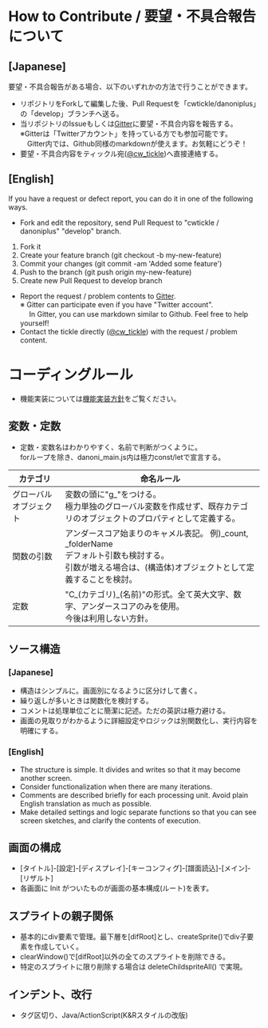 # How to Contribute / 要望・不具合報告について
## [Japanese]
要望・不具合報告がある場合、以下のいずれかの方法で行うことができます。

- リポジトリをForkして編集した後、Pull Requestを「cwtickle/danoniplus」の「develop」ブランチへ送る。
- 当リポジトリのIssueもしくは[Gitter](https://gitter.im/danonicw/community)に要望・不具合内容を報告する。  
※Gitterは「Twitterアカウント」を持っている方でも参加可能です。  
　Gitter内では、Github同様のmarkdownが使えます。お気軽にどうぞ！
- 要望・不具合内容をティックル宛([@cw_tickle](https://twitter.com/cw_tickle))へ直接連絡する。

## [English]
If you have a request or defect report, you can do it in one of the following ways.

- Fork and edit the repository, send Pull Request to "cwtickle / danoniplus" "develop" branch.
1. Fork it
1. Create your feature branch (git checkout -b my-new-feature)
1. Commit your changes (git commit -am 'Added some feature')
1. Push to the branch (git push origin my-new-feature)
1. Create new Pull Request to develop branch
- Report the request / problem contents to [Gitter](https://gitter.im/danonicw/community).  
※ Gitter can participate even if you have "Twitter account".  
　 In Gitter, you can use markdown similar to Github. Feel free to help yourself!
- Contact the tickle directly ([@cw_tickle](https://twitter.com/cw_tickle)) with the request / problem content.

# コーディングルール 
- 機能実装については[機能実装方針](https://github.com/cwtickle/danoniplus/wiki/FunctionalPolicy)をご覧ください。

## 変数・定数
- 定数・変数名はわかりやすく、名前で判断がつくように。  
forループを除き、danoni_main.js内は極力const/letで宣言する。  

|カテゴリ|命名ルール|
|----|----|
|グローバルオブジェクト|変数の頭に"g_"をつける。<br>極力単独のグローバル変数を作成せず、既存カテゴリのオブジェクトのプロパティとして定義する。|
|関数の引数|アンダースコア始まりのキャメル表記。 例)_count, _folderName<br>デフォルト引数も検討する。<br>引数が増える場合は、(構造体)オブジェクトとして定義することを検討。|
|定数|"C_(カテゴリ)_(名前)"の形式。全て英大文字、数字、アンダースコアのみを使用。<br>今後は利用しない方針。|

## ソース構造
### [Japanese]
- 構造はシンプルに。画面別になるように区分けして書く。  
- 繰り返しが多いときは関数化を検討する。  
- コメントは処理単位ごとに簡潔に記述。ただの英訳は極力避ける。  
- 画面の見取りがわかるように詳細設定やロジックは別関数化し、実行内容を明確にする。  

### [English]
- The structure is simple. It divides and writes so that it may become another screen.
- Consider functionalization when there are many iterations.
- Comments are described briefly for each processing unit. Avoid plain English translation as much as possible.
- Make detailed settings and logic separate functions so that you can see screen sketches, and clarify the contents of execution.

## 画面の構成
- [タイトル]-[設定]-[ディスプレイ]-[キーコンフィグ]-[譜面読込]-[メイン]-[リザルト]  
- 各画面に Init がついたものが画面の基本構成(ルート)を表す。  

## スプライトの親子関係
- 基本的にdiv要素で管理。最下層を[difRoot]とし、createSprite()でdiv子要素を作成していく。  
- clearWindow()で[difRoot]以外の全てのスプライトを削除できる。  
- 特定のスプライトに限り削除する場合は deleteChildspriteAll() で実現。  

## インデント、改行
- タグ区切り、Java/ActionScript(K&Rスタイルの改版)
